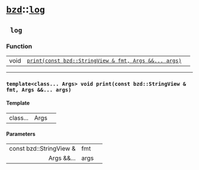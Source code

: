 # [`bzd`](../../index.md)::[`log`](../index.md)

## ` log`

### Function
||||
|---:|:---|:---|
|void|[`print(const bzd::StringView & fmt, Args &&... args)`](.)||
------
### `template<class... Args> void print(const bzd::StringView & fmt, Args &&... args)`

#### Template
||||
|---:|:---|:---|
|class...|Args||
#### Parameters
||||
|---:|:---|:---|
|const bzd::StringView &|fmt||
|Args &&...|args||
